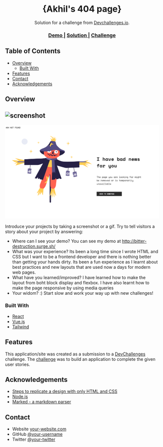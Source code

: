 <!-- Please update value in the {}  -->

<h1 align="center">{Akhil's 404 page}</h1>

<div align="center">
   Solution for a challenge from  <a href="http://devchallenges.io" target="_blank">Devchallenges.io</a>.
</div>

<div align="center">
  <h3>
    <a href="http://bitter-destruction.surge.sh/">
      Demo
    </a>
    <span> | </span>
    <a href="https://github.com/jainakhil93/MyPreparation/tree/main/Portfolio/404-not-found-master#overview">
      Solution
    </a>
    <span> | </span>
    <a href="https://devchallenges.io/challenges/wBunSb7FPrIepJZAg0sY">
      Challenge
    </a>
  </h3>
</div>

<!-- TABLE OF CONTENTS -->

## Table of Contents

- [Overview](#overview)
  - [Built With](#built-with)
- [Features](#features)
- [Contact](#contact)
- [Acknowledgements](#acknowledgements)

<!-- OVERVIEW -->

## Overview

## ![screenshot](https://user-images.githubusercontent.com/16707738/92399059-5716eb00-f132-11ea-8b14-bcacdc8ec97b.png)
![alt text](https://github.com/jainakhil93/MyPreparation/blob/main/Portfolio/404-not-found-master/404%20not%20found.png)

Introduce your projects by taking a screenshot or a gif. Try to tell visitors a story about your project by answering:

- Where can I see your demo? You can see my demo at http://bitter-destruction.surge.sh/
- What was your experience? Its been a long time since I wrote HTML and CSS but I want to be a frontend developer and there is nothing better than getting your hands dirty. Its been a fun experience as I learnt about best practices and new layouts that are used now a days for modern web pages.
- What have you learned/improved? I have learned how to make the layout from boht block display and flexbox. I have also learnt how to make the page responsive by using media queries
- Your widom? :) Start slow and work your way up with new challenges!

### Built With

<!-- This section should list any major frameworks that you built your project using. Here are a few examples.-->

- [React](https://reactjs.org/)
- [Vue.js](https://vuejs.org/)
- [Tailwind](https://tailwindcss.com/)

## Features

<!-- List the features of your application or follow the template. Don't share the figma file here :) -->

This application/site was created as a submission to a [DevChallenges](https://devchallenges.io/challenges) challenge. The [challenge](https://devchallenges.io/challenges/wBunSb7FPrIepJZAg0sY) was to build an application to complete the given user stories.


## Acknowledgements

<!-- This section should list any articles or add-ons/plugins that helps you to complete the project. This is optional but it will help you in the future. For exmpale -->

- [Steps to replicate a design with only HTML and CSS](https://devchallenges-blogs.web.app/how-to-replicate-design/)
- [Node.js](https://nodejs.org/)
- [Marked - a markdown parser](https://github.com/chjj/marked)

## Contact

- Website [your-website.com](https://{your-web-site-link})
- GitHub [@your-username](https://{github.com/your-usermame})
- Twitter [@your-twitter](https://{twitter.com/your-username})
